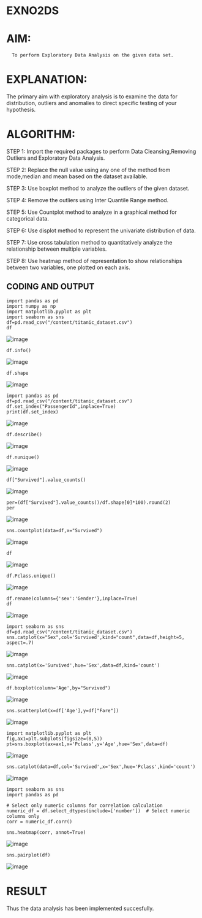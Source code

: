 # EXNO2DS
# AIM:
      To perform Exploratory Data Analysis on the given data set.
      
# EXPLANATION:
  The primary aim with exploratory analysis is to examine the data for distribution, outliers and anomalies to direct specific testing of your hypothesis.
  
# ALGORITHM:
STEP 1: Import the required packages to perform Data Cleansing,Removing Outliers and Exploratory Data Analysis.

STEP 2: Replace the null value using any one of the method from mode,median and mean based on the dataset available.

STEP 3: Use boxplot method to analyze the outliers of the given dataset.

STEP 4: Remove the outliers using Inter Quantile Range method.

STEP 5: Use Countplot method to analyze in a graphical method for categorical data.

STEP 6: Use displot method to represent the univariate distribution of data.

STEP 7: Use cross tabulation method to quantitatively analyze the relationship between multiple variables.

STEP 8: Use heatmap method of representation to show relationships between two variables, one plotted on each axis.

## CODING AND OUTPUT
```
import pandas as pd
import numpy as np
import matplotlib.pyplot as plt
import seaborn as sns
df=pd.read_csv("/content/titanic_dataset.csv")
df
```
![image](https://github.com/user-attachments/assets/6cc8bc4f-d3f5-4a92-8f0e-920a821e8b2e)
```
df.info()
```
![image](https://github.com/user-attachments/assets/9c246dac-1f95-4d3e-a5e0-d5a40d3e3c25)
```
df.shape
```
![image](https://github.com/user-attachments/assets/3f02363b-f515-4928-9f1a-9c64778d3a40)
```
import pandas as pd
df=pd.read_csv("/content/titanic_dataset.csv")
df.set_index("PassengerId",inplace=True)
print(df.set_index)
```
![image](https://github.com/user-attachments/assets/2114b0b1-757c-4ac4-a417-291c57471b0c)
```
df.describe()
```
![image](https://github.com/user-attachments/assets/23cdda74-97da-4893-9715-b7e51fcc8a33)
```
df.nunique()
```
![image](https://github.com/user-attachments/assets/282a8199-ab4d-4d58-af46-5a9a230b8194)
```
df["Survived"].value_counts()
```
![image](https://github.com/user-attachments/assets/129bf268-e920-4b26-b637-7b5c45929320)
```
per=(df["Survived"].value_counts()/df.shape[0]*100).round(2)
per
```
![image](https://github.com/user-attachments/assets/d3e51749-608d-4c34-a5a6-d058982c2bc6)
```
sns.countplot(data=df,x="Survived")
```
![image](https://github.com/user-attachments/assets/425bab29-b6d5-410e-ab9a-9623e4a2b1bb)
```
df
```
![image](https://github.com/user-attachments/assets/9376d185-1dfe-4981-beed-7b7d6fe00094)
```
df.Pclass.unique()
```
![image](https://github.com/user-attachments/assets/807707af-6dfc-465e-b193-f898f6ac1de6)
```
df.rename(columns={'sex':'Gender'},inplace=True)
df
```
![image](https://github.com/user-attachments/assets/afb7cc6d-8d67-40b4-9205-55c86fe9f914)
```
import seaborn as sns
df=pd.read_csv("/content/titanic_dataset.csv")
sns.catplot(x="Sex",col='Survived',kind="count",data=df,height=5, aspect=.7)
```
![image](https://github.com/user-attachments/assets/741e4df4-dd49-49cc-bbff-0d40aeab8bd9)
```
sns.catplot(x='Survived',hue='Sex',data=df,kind='count')
```
![image](https://github.com/user-attachments/assets/b30cee77-7436-455f-bbd6-8d16c8388e76)
```
df.boxplot(column='Age',by="Survived")
```
![image](https://github.com/user-attachments/assets/3471acee-a949-49c0-8338-f01f71d97cf4)
```
sns.scatterplot(x=df['Age'],y=df["Fare"])
```
![image](https://github.com/user-attachments/assets/441eb904-ce45-4792-9be7-19cf0b4195d7)
```
import matplotlib.pyplot as plt
fig,ax1=plt.subplots(figsize=(8,5))
pt=sns.boxplot(ax=ax1,x='Pclass',y='Age',hue='Sex',data=df)
```
![image](https://github.com/user-attachments/assets/a8303a77-e573-4aab-8a5f-1a6c7c8983b7)
```
sns.catplot(data=df,col='Survived',x='Sex',hue='Pclass',kind='count')
```
![image](https://github.com/user-attachments/assets/664099dd-6d28-4c5c-a047-902a92738bbb)
```
import seaborn as sns
import pandas as pd

# Select only numeric columns for correlation calculation
numeric_df = df.select_dtypes(include=['number'])  # Select numeric columns only
corr = numeric_df.corr()

sns.heatmap(corr, annot=True)
```
![image](https://github.com/user-attachments/assets/2c07f4a4-3125-4701-a746-0787919a0b21)
```
sns.pairplot(df)
```
![image](https://github.com/user-attachments/assets/0210b185-3e5d-40b8-b74a-4cb73756e846)

# RESULT
Thus the data analysis has been implemented succesfully.   
